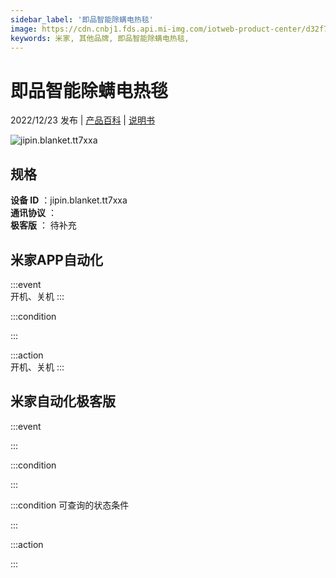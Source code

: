 ```yaml
---
sidebar_label: '即品智能除螨电热毯'
image: https://cdn.cnbj1.fds.api.mi-img.com/iotweb-product-center/d32f76d6e8810682dc44ac0ae856775b_1669358640772.png?GalaxyAccessKeyId=AKVGLQWBOVIRQ3XLEW&Expires=9223372036854775807&Signature=qneAy6EKeNPdi7zH49WwbMwAItY=
keywords: 米家, 其他品牌, 即品智能除螨电热毯, 
---
```

# 即品智能除螨电热毯

2022/12/23 发布 | [产品百科](https://home.mi.com/webapp/content/baike/product/index.html?model=jipin.blanket.tt7xxa/) | [说明书](https://home.mi.com/views/introduction.html?model=jipin.blanket.tt7xxa&region=cn)

![jipin.blanket.tt7xxa](https://cdn.cnbj1.fds.api.mi-img.com/iotweb-product-center/d32f76d6e8810682dc44ac0ae856775b_1669358640772.png?GalaxyAccessKeyId=AKVGLQWBOVIRQ3XLEW&Expires=9223372036854775807&Signature=qneAy6EKeNPdi7zH49WwbMwAItY=)

## 规格  
> 
**设备 ID** ：jipin.blanket.tt7xxa  
**通讯协议** ：  
**极客版**  ： 待补充 


## 米家APP自动化  

:::event  
开机、关机
:::

:::condition  

:::

:::action   
开机、关机
:::

## 米家自动化极客版  

:::event  

:::

:::condition  

:::

:::condition 可查询的状态条件  

:::

:::action  

:::

        
